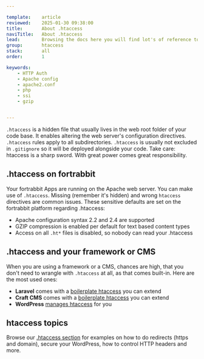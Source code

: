 ```yaml
---

template:    article
reviewed:    2025-01-30 09:38:00
title:       About .htaccess
naviTitle:   About .htaccess
lead:        Browsing the docs here you will find lot's of reference to a mysterious invisible file called ".htaccess". What's that about? How can you make use of it?
group:       htaccess
stack:       all
order:       1

keywords:
    - HTTP Auth
    - Apache config
    - apache2.conf
    - php
    - ssi
    - gzip


---
```



<!--

DO NOT USE THE .htaccess class for code blocks, it will break the $ from being copy/pasteable....

-->

`.htaccess` is a hidden file that usually lives in the web root folder of your code base. It enables altering the web server's configuration directives. `.htaccess` rules apply to all subdirectories. `.htaccess` is usually not excluded in `.gitignore` so it will be deployed alongside your code. Take care: htaccess is a sharp sword. With great power comes great responsibility.

## .htaccess on fortrabbit

Your fortrabbit Apps are running on the Apache web server. You can make use of `.htaccess`. Missing (remember it's hidden) and wrong `htaccess` directives are common issues. These sensitive defaults are set on the fortrabbit platform regarding .htaccess:

* Apache configuration syntax 2.2 and 2.4 are supported 
* GZIP compression is enabled per default for text based content types
* Access on all `.ht*` files is disabled, so nobody can read your .htaccess

## .htaccess and your framework or CMS

When you are using a framework or a CMS, chances are high, that you don't need to wrangle with `.htaccess` at all, as that comes built-in. Here are the most used ones:

* **Laravel** comes with a [boilerplate htaccess](https://github.com/laravel/laravel/blob/master/public/.htaccess) you can extend
* **Craft CMS** comes with a [boilerplate htaccess](https://github.com/craftcms/craft/blob/5.x/web/.htaccess) you can extend
* **WordPress** [manages htaccess](https://codex.wordpress.org/htaccess) for you

## htaccess topics

Browse our [.htaccess section](/#htaccess) for examples on how to do redirects (https and domain), secure your WordPress, how to control HTTP headers and more.
